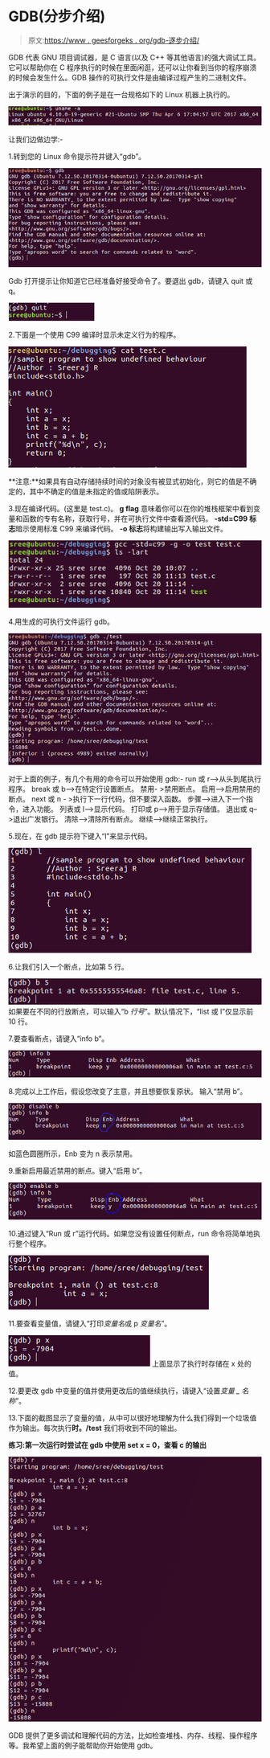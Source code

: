 # GDB(分步介绍)

> 原文:[https://www . geesforgeks . org/gdb-逐步介绍/](https://www.geeksforgeeks.org/gdb-step-by-step-introduction/)

GDB 代表 GNU 项目调试器，是 C 语言(以及 C++ 等其他语言)的强大调试工具。它可以帮助你在 C 程序执行的时候在里面闲逛，还可以让你看到当你的程序崩溃的时候会发生什么。GDB 操作的可执行文件是由编译过程产生的二进制文件。

出于演示的目的，下面的例子是在一台规格如下的 Linux 机器上执行的。

![](img/a1aa3cdec4eeb66f63836a1cd109d291.png)

让我们边做边学:-

1.转到您的 Linux 命令提示符并键入“gdb”。

![](img/041a9304adbe501dcaa7343aaf8120c3.png)

Gdb 打开提示让你知道它已经准备好接受命令了。要退出 gdb，请键入 quit 或 q。

![](img/a753a52ff125ed6b3b6e24018b4d653e.png)

2.下面是一个使用 C99 编译时显示未定义行为的程序。

![](img/430ddab5ed707c5fff2110c106db3daa.png)

**注意:**如果具有自动存储持续时间的对象没有被显式初始化，则它的值是不确定的，其中不确定的值是未指定的值或陷阱表示。

3.现在编译代码。(这里是 test.c)。
**g flag** 意味着你可以在你的堆栈框架中看到变量和函数的专有名称，获取行号，并在可执行文件中查看源代码。
**-std=C99 标志**暗示使用标准 C99 来编译代码。
**-o 标志**将构建输出写入输出文件。

![](img/2d7368c3007e6aacc738502e28724ed6.png)

4.用生成的可执行文件运行 gdb。

![](img/3d0171412960ff6593ee18de0f2d44bb.png)

对于上面的例子，有几个有用的命令可以开始使用 gdb:-
run 或 r–>从头到尾执行程序。
break 或 b–>在特定行设置断点。
禁用- >禁用断点。
启用–>启用禁用的断点。
next 或 n - >执行下一行代码，但不要深入函数。
步骤–>进入下一个指令，进入功能。
列表或 l–>显示代码。
打印或 p–>用于显示存储值。
退出或 q–>退出广发银行。
清除–>清除所有断点。
继续–>继续正常执行。

5.现在，在 gdb 提示符下键入“l”来显示代码。

![](img/356048c0cbfd5c4846db811d9a7d2b72.png)

6.让我们引入一个断点，比如第 5 行。

![](img/98b9e2c9aaedf71083a0fc5bb45cd363.png)
如果要在不同的行放断点，可以输入“b *行号*”。默认情况下，“list 或 l”仅显示前 10 行。

7.要查看断点，请键入“info b”。

![](img/06620a0a796597eb7c25d6d799b117a2.png)

8.完成以上工作后，假设您改变了主意，并且想要恢复原状。
输入“禁用 b”。

![](img/ed5a19f8c61dc94ef8d03dcebbefea1e.png)

如蓝色圆圈所示，Enb 变为 n 表示禁用。

9.重新启用最近禁用的断点。键入“启用 b”。

![](img/8e65e923b4bc5312795205ae6dee9866.png)

10.通过键入“Run 或 r”运行代码。如果您没有设置任何断点，run 命令将简单地执行整个程序。

![](img/b4b36c97ab594cd1ea6cbf261ebb11c6.png)

11.要查看变量值，请键入“打印*变量名*或 p *变量名*”。

![](img/f72cf4943ad94feafceaa8b464dedecf.png)
上面显示了执行时存储在 x 处的值。

12.要更改 gdb 中变量的值并使用更改后的值继续执行，请键入“设置*变量 _ 名称*”。

13.下面的截图显示了变量的值，从中可以很好地理解为什么我们得到一个垃圾值作为输出。每次执行**时。/test** 我们将收到不同的输出。

**练习:第一次运行时尝试在 gdb 中使用 set x = 0，查看 c 的输出**

![](img/8beccf672a9bfbda12a357e0fed0827f.png)

GDB 提供了更多调试和理解代码的方法，比如检查堆栈、内存、线程、操作程序等。我希望上面的例子能帮助你开始使用 gdb。